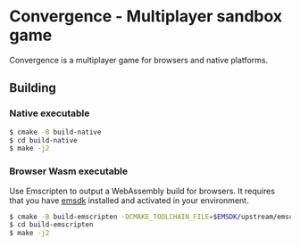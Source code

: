 # Convergence - Multiplayer sandbox game

Convergence is a multiplayer game for browsers and native platforms.

## Building

### Native executable

```bash
$ cmake -B build-native
$ cd build-native
$ make -j2
```

### Browser Wasm executable

Use Emscripten to output a WebAssembly build for browsers. It requires that you have [emsdk](https://github.com/emscripten-core/emsdk) installed and activated in your environment.

```bash
$ cmake -B build-emscripten -DCMAKE_TOOLCHAIN_FILE=$EMSDK/upstream/emscripten/cmake/Modules/Platform/Emscripten.cmake
$ cd build-emscripten
$ make -j2
```

